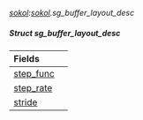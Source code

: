 _[sokol](../../modules/sokol/sokol-module.md):[sokol](../../modules/sokol/sokol-module.md).sg\_buffer\_layout\_desc_
##### Struct sg\_buffer\_layout\_desc

| Fields | |
|:---|:---|
| [step\_func](sokol-sg_buffer_layout_desc-step_func.md) |  |
| [step\_rate](sokol-sg_buffer_layout_desc-step_rate.md) |  |
| [stride](sokol-sg_buffer_layout_desc-stride.md) |  |
